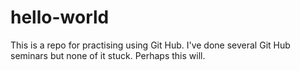 # hello-world
This is a repo for practising using Git Hub. I've done several Git Hub seminars but none of it stuck. Perhaps this will.
